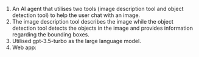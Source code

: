 1. An AI agent that utilises two tools (image description tool and object detection tool) to help the user chat with an image.
2. The image description tool describes the image while the object detection tool detects the objects in the image and provides information regarding the bounding boxes.
3. Utilised gpt-3.5-turbo as the large language model.
4. Web app: 

